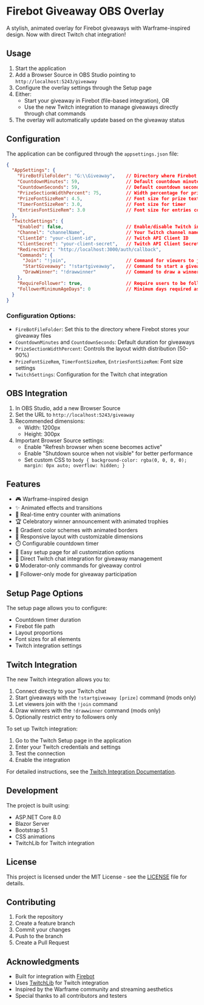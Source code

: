 # Firebot Giveaway OBS Overlay

A stylish, animated overlay for Firebot giveaways with Warframe-inspired design. Now with direct Twitch chat integration!

## Usage

1. Start the application
2. Add a Browser Source in OBS Studio pointing to `http://localhost:5243/giveaway`
3. Configure the overlay settings through the Setup page
4. Either:
   - Start your giveaway in Firebot (file-based integration), OR
   - Use the new Twitch integration to manage giveaways directly through chat commands
5. The overlay will automatically update based on the giveaway status

## Configuration

The application can be configured through the `appsettings.json` file:

```json
{
  "AppSettings": {
    "FireBotFileFolder": "G:\\Giveaway",    // Directory where Firebot stores giveaway files
    "CountdownMinutes": 59,                 // Default countdown minutes
    "CountdownSeconds": 59,                 // Default countdown seconds
    "PrizeSectionWidthPercent": 75,         // Width percentage for prize section
    "PrizeFontSizeRem": 4.5,                // Font size for prize text
    "TimerFontSizeRem": 3.0,                // Font size for timer
    "EntriesFontSizeRem": 3.0               // Font size for entries counter
  },
  "TwitchSettings": {
    "Enabled": false,                       // Enable/disable Twitch integration
    "Channel": "channelName",               // Your Twitch channel name
    "ClientId": "your-client-id",           // Twitch API Client ID
    "ClientSecret": "your-client-secret",   // Twitch API Client Secret
    "RedirectUri": "http://localhost:3000/auth/callback",
    "Commands": {
      "Join": "!join",                      // Command for viewers to join giveaway
      "StartGiveaway": "!startgiveaway",    // Command to start a giveaway
      "DrawWinner": "!drawwinner"           // Command to draw a winner
    },
    "RequireFollower": true,                // Require users to be followers to join
    "FollowerMinimumAgeDays": 0             // Minimum days required as a follower
  }
}
```

### Configuration Options:
- `FireBotFileFolder`: Set this to the directory where Firebot stores your giveaway files
- `CountdownMinutes` and `CountdownSeconds`: Default duration for giveaways
- `PrizeSectionWidthPercent`: Controls the layout width distribution (50-90%)
- `PrizeFontSizeRem`, `TimerFontSizeRem`, `EntriesFontSizeRem`: Font size settings
- `TwitchSettings`: Configuration for the Twitch chat integration

## OBS Integration

1. In OBS Studio, add a new Browser Source
2. Set the URL to `http://localhost:5243/giveaway`
3. Recommended dimensions:
   - Width: 1200px
   - Height: 300px
4. Important Browser Source settings:
   - Enable "Refresh browser when scene becomes active"
   - Enable "Shutdown source when not visible" for better performance
   - Set custom CSS to `body { background-color: rgba(0, 0, 0, 0); margin: 0px auto; overflow: hidden; }`

## Features

- 🎮 Warframe-inspired design
- ✨ Animated effects and transitions
- 🎯 Real-time entry counter with animations
- 🏆 Celebratory winner announcement with animated trophies
- 🎨 Gradient color schemes with animated borders
- 📱 Responsive layout with customizable dimensions
- ⏱️ Configurable countdown timer
- 🔧 Easy setup page for all customization options
- 💬 Direct Twitch chat integration for giveaway management
- 🔒 Moderator-only commands for giveaway control
- 👥 Follower-only mode for giveaway participation

## Setup Page Options

The setup page allows you to configure:
- Countdown timer duration
- Firebot file path
- Layout proportions
- Font sizes for all elements
- Twitch integration settings

## Twitch Integration

The new Twitch integration allows you to:
1. Connect directly to your Twitch chat
2. Start giveaways with the `!startgiveaway [prize]` command (mods only)
3. Let viewers join with the `!join` command
4. Draw winners with the `!drawwinner` command (mods only)
5. Optionally restrict entry to followers only

To set up Twitch integration:
1. Go to the Twitch Setup page in the application
2. Enter your Twitch credentials and settings
3. Test the connection
4. Enable the integration

For detailed instructions, see the [Twitch Integration Documentation](docs/twitch-integration/README.md).

## Development

The project is built using:
- ASP.NET Core 8.0
- Blazor Server
- Bootstrap 5.1
- CSS animations
- TwitchLib for Twitch integration

## License

This project is licensed under the MIT License - see the [LICENSE](LICENSE) file for details.

## Contributing

1. Fork the repository
2. Create a feature branch
3. Commit your changes
4. Push to the branch
5. Create a Pull Request

## Acknowledgments

- Built for integration with [Firebot](https://firebot.app/)
- Uses [TwitchLib](https://github.com/TwitchLib/TwitchLib) for Twitch integration
- Inspired by the Warframe community and streaming aesthetics
- Special thanks to all contributors and testers